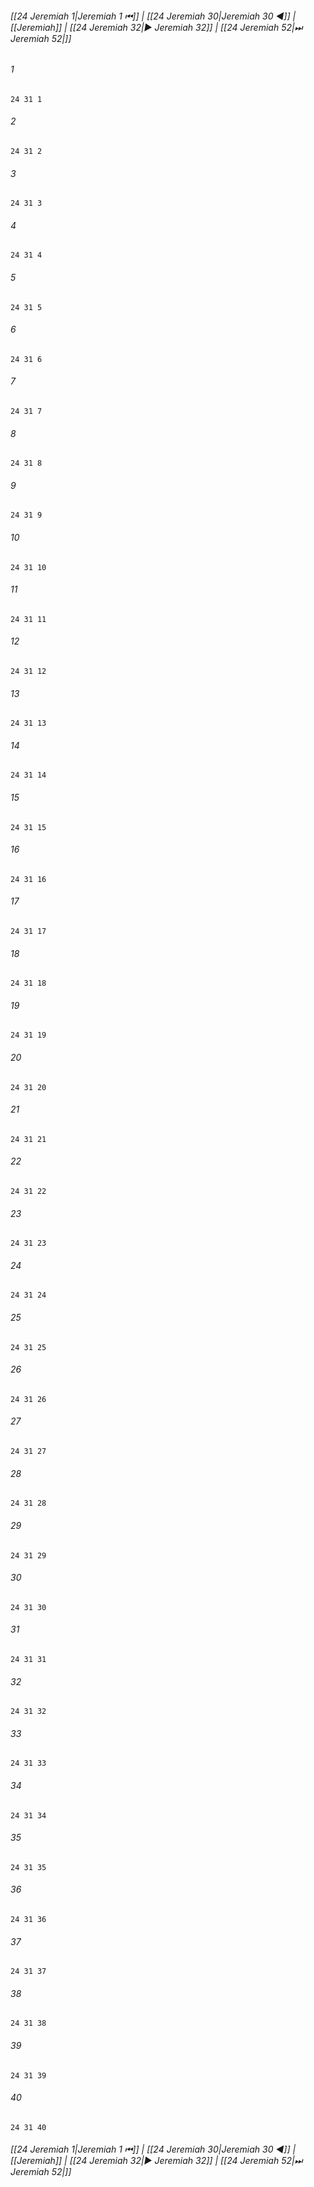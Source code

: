 
###### [[24 Jeremiah 1|Jeremiah 1 ⏮]] | [[24 Jeremiah 30|Jeremiah 30 ◀]] | [[Jeremiah]] | [[24 Jeremiah 32|▶ Jeremiah 32]] | [[24 Jeremiah 52|⏭ Jeremiah 52|]]

###### 1
``` verse
24 31 1 
```
###### 2
``` verse
24 31 2 
```
###### 3
``` verse
24 31 3 
```
###### 4
``` verse
24 31 4 
```
###### 5
``` verse
24 31 5 
```
###### 6
``` verse
24 31 6 
```
###### 7
``` verse
24 31 7 
```
###### 8
``` verse
24 31 8 
```
###### 9
``` verse
24 31 9 
```
###### 10
``` verse
24 31 10 
```
###### 11
``` verse
24 31 11 
```
###### 12
``` verse
24 31 12 
```
###### 13
``` verse
24 31 13 
```
###### 14
``` verse
24 31 14 
```
###### 15
``` verse
24 31 15 
```
###### 16
``` verse
24 31 16 
```
###### 17
``` verse
24 31 17 
```
###### 18
``` verse
24 31 18 
```
###### 19
``` verse
24 31 19 
```
###### 20
``` verse
24 31 20 
```
###### 21
``` verse
24 31 21 
```
###### 22
``` verse
24 31 22 
```
###### 23
``` verse
24 31 23 
```
###### 24
``` verse
24 31 24 
```
###### 25
``` verse
24 31 25 
```
###### 26
``` verse
24 31 26 
```
###### 27
``` verse
24 31 27 
```
###### 28
``` verse
24 31 28 
```
###### 29
``` verse
24 31 29 
```
###### 30
``` verse
24 31 30 
```
###### 31
``` verse
24 31 31 
```
###### 32
``` verse
24 31 32 
```
###### 33
``` verse
24 31 33 
```
###### 34
``` verse
24 31 34 
```
###### 35
``` verse
24 31 35 
```
###### 36
``` verse
24 31 36 
```
###### 37
``` verse
24 31 37 
```
###### 38
``` verse
24 31 38 
```
###### 39
``` verse
24 31 39 
```
###### 40
``` verse
24 31 40 
```

###### [[24 Jeremiah 1|Jeremiah 1 ⏮]] | [[24 Jeremiah 30|Jeremiah 30 ◀]] | [[Jeremiah]] | [[24 Jeremiah 32|▶ Jeremiah 32]] | [[24 Jeremiah 52|⏭ Jeremiah 52|]]

